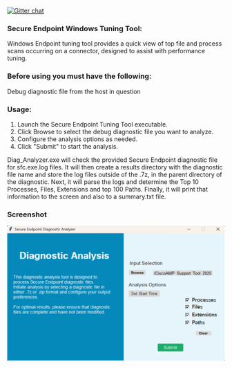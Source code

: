 [![Gitter chat](https://img.shields.io/badge/gitter-join%20chat-brightgreen.svg)](https://gitter.im/CiscoSecurity/AMP-for-Endpoints "Gitter chat")

### Secure Endpoint Windows Tuning Tool:

Windows Endpoint tuning tool provides a quick view of top file and process scans occurring on a connector, designed to assist with performance tuning.

### Before using you must have the following:

Debug diagnostic file from the host in question

### Usage:

1. Launch the Secure Endpoint Tuning Tool executable.
2. Click Browse to select the debug diagnostic file you want to analyze.
3. Configure the analysis options as needed.
4. Click "Submit" to start the analysis.

Diag_Analyzer.exe will check the provided Secure Endpoint diagnostic file for sfc.exe.log files.
It will then create a results directory with the diagnostic file name and store the log files outside of the .7z, in the parent directory of the diagnostic.
Next, it will parse the logs and determine the Top 10 Processes, Files, Extensions and top 100 Paths.
Finally, it will print that information to the screen and also to a summary.txt file.

### Screenshot

![alt text](image.png)
